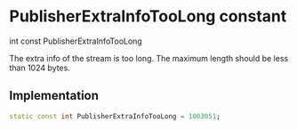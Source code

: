 


# PublisherExtraInfoTooLong constant







int const PublisherExtraInfoTooLong
  




<p>The extra info of the stream is too long. The maximum length should be less than 1024 bytes.</p>



## Implementation

```dart
static const int PublisherExtraInfoTooLong = 1003051;
```







